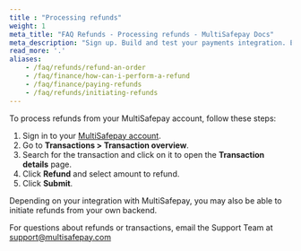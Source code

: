 ```yaml
---
title : "Processing refunds"
weight: 1
meta_title: "FAQ Refunds - Processing refunds - MultiSafepay Docs"
meta_description: "Sign up. Build and test your payments integration. Explore our products and services. Use our API Reference, SDKs, and wrappers. Get support."
read_more: '.'
aliases:
    - /faq/refunds/refund-an-order
    - /faq/finance/how-can-i-perform-a-refund
    - /faq/finance/paying-refunds
    - /faq/refunds/initiating-refunds
---
```


To process refunds from your MultiSafepay account, follow these steps:

1. Sign in to your [MultiSafepay account](https://merchant.multisafepay.com).
2. Go to **Transactions > Transaction overview**.
3. Search for the transaction and click on it to open the **Transaction details** page.
4. Click **Refund** and select amount to refund.
5. Click **Submit**.

Depending on your integration with MultiSafepay, you may also be able to initiate refunds from your own backend.

For questions about refunds or transactions, email the Support Team at <support@multisafepay.com>